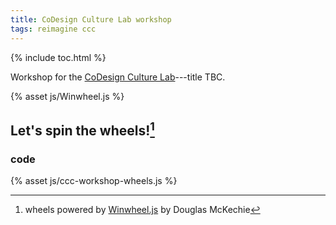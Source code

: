 ```yaml
---
title: CoDesign Culture Lab workshop
tags: reimagine ccc
---
```


{% include toc.html %}

Workshop for the [CoDesign Culture
Lab](https://cecs.anu.edu.au/events/event-series/codesign-culture-lab)---title
TBC.

<script src="http://cdnjs.cloudflare.com/ajax/libs/gsap/latest/TweenMax.min.js"></script>
{% asset js/Winwheel.js %}


## Let's spin the wheels![^winwheel]

[^winwheel]: wheels powered by [Winwheel.js](http://dougtesting.net/home) by Douglas McKechie

### code

<canvas id="canvas" width="800" height="400" onclick='startSpin(codeWheel);'>
</canvas>

{% asset js/ccc-workshop-wheels.js %}
